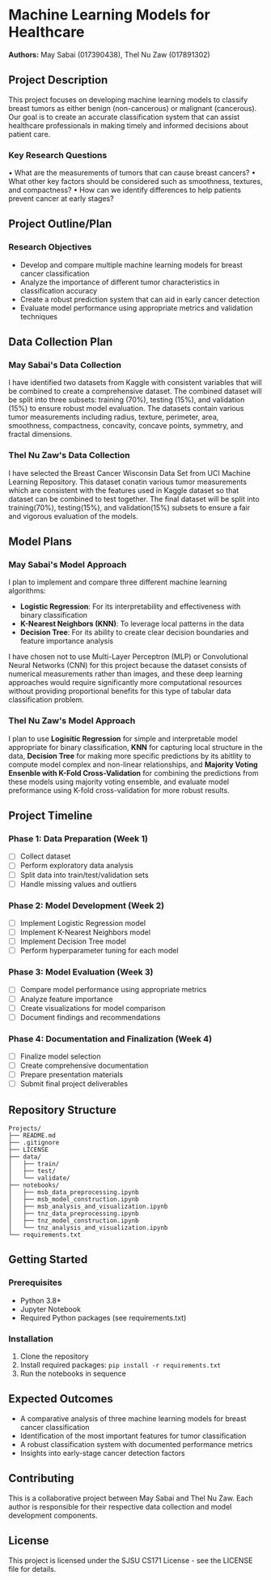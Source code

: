 # Machine Learning Models for Healthcare

**Authors:** May Sabai (017390438), Thel Nu Zaw (017891302)

## Project Description

This project focuses on developing machine learning models to classify breast tumors as either benign (non-cancerous) or malignant (cancerous). Our goal is to create an accurate classification system that can assist healthcare professionals in making timely and informed decisions about patient care.

### Key Research Questions
• What are the measurements of tumors that can cause breast cancers?
• What other key factors should be considered such as smoothness, textures, and compactness?
• How can we identify differences to help patients prevent cancer at early stages?

## Project Outline/Plan

### Research Objectives
- Develop and compare multiple machine learning models for breast cancer classification
- Analyze the importance of different tumor characteristics in classification accuracy
- Create a robust prediction system that can aid in early cancer detection
- Evaluate model performance using appropriate metrics and validation techniques

## Data Collection Plan

### May Sabai's Data Collection
I have identified two datasets from Kaggle with consistent variables that will be combined to create a comprehensive dataset. The combined dataset will be split into three subsets: training (70%), testing (15%), and validation (15%) to ensure robust model evaluation. The datasets contain various tumor measurements including radius, texture, perimeter, area, smoothness, compactness, concavity, concave points, symmetry, and fractal dimensions.

### Thel Nu Zaw's Data Collection
I have selected the Breast Cancer Wisconsin Data Set from UCI Machine Learning Repository. This dataset conatin various tumor measurements which are consistent with the features used in Kaggle dataset so that dataset can be combined to test together. The final dataset will be split into training(70%), testing(15%), and validation(15%) subsets to ensure a fair and vigorous evaluation of the models.

## Model Plans

### May Sabai's Model Approach
I plan to implement and compare three different machine learning algorithms:
- **Logistic Regression**: For its interpretability and effectiveness with binary classification
- **K-Nearest Neighbors (KNN)**: To leverage local patterns in the data
- **Decision Tree**: For its ability to create clear decision boundaries and feature importance analysis

I have chosen not to use Multi-Layer Perceptron (MLP) or Convolutional Neural Networks (CNN) for this project because the dataset consists of numerical measurements rather than images, and these deep learning approaches would require significantly more computational resources without providing proportional benefits for this type of tabular data classification problem.

### Thel Nu Zaw's Model Approach
I plan to use **Logisitic Regression** for simple and interpretable model appropriate for binary classification, **KNN** for capturing local structure in the data, **Decision Tree** for making more specific predictions by its abitlity to compute model complex and non-linear relationships, and **Majority Voting Ensenble with K-Fold Cross-Validation** for combining the predictions from these models using majority voting ensemble, and evaluate model preformance using K-fold cross-validation for more robust results.

## Project Timeline

### Phase 1: Data Preparation (Week 1)
- [ ] Collect dataset 
- [ ] Perform exploratory data analysis 
- [ ] Split data into train/test/validation sets
- [ ] Handle missing values and outliers

### Phase 2: Model Development (Week 2)
- [ ] Implement Logistic Regression model
- [ ] Implement K-Nearest Neighbors model
- [ ] Implement Decision Tree model
- [ ] Perform hyperparameter tuning for each model

### Phase 3: Model Evaluation (Week 3)
- [ ] Compare model performance using appropriate metrics
- [ ] Analyze feature importance
- [ ] Create visualizations for model comparison
- [ ] Document findings and recommendations

### Phase 4: Documentation and Finalization (Week 4)
- [ ] Finalize model selection
- [ ] Create comprehensive documentation
- [ ] Prepare presentation materials
- [ ] Submit final project deliverables

## Repository Structure

```
Projects/
├── README.md
├── .gitignore
├── LICENSE
├── data/
│   ├── train/
│   ├── test/
│   └── validate/
├── notebooks/
│   ├── msb_data_preprocessing.ipynb
│   ├── msb_model_construction.ipynb
│   ├── msb_analysis_and_visualization.ipynb
│   ├── tnz_data_preprocessing.ipynb
│   ├── tnz_model_construction.ipynb
│   └── tnz_analysis_and_visualization.ipynb
└── requirements.txt
```

## Getting Started

### Prerequisites
- Python 3.8+
- Jupyter Notebook
- Required Python packages (see requirements.txt)

### Installation
1. Clone the repository
2. Install required packages: `pip install -r requirements.txt`
3. Run the notebooks in sequence

## Expected Outcomes

- A comparative analysis of three machine learning models for breast cancer classification
- Identification of the most important features for tumor classification
- A robust classification system with documented performance metrics
- Insights into early-stage cancer detection factors

## Contributing

This is a collaborative project between May Sabai and Thel Nu Zaw. Each author is responsible for their respective data collection and model development components.

## License

This project is licensed under the SJSU CS171 License - see the LICENSE file for details.
